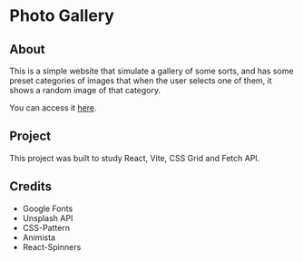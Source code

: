 # Photo Gallery 

## About
This is a simple website that simulate a gallery of some sorts, and has some preset categories of images that when the user selects one of them, it shows a random image of that category.

You can access it [here](https://pudones.github.io/photo-gallery-react).

## Project
This project was built to study React, Vite, CSS Grid and Fetch API.

## Credits
- Google Fonts
- Unsplash API
- CSS-Pattern
- Animista
- React-Spinners
